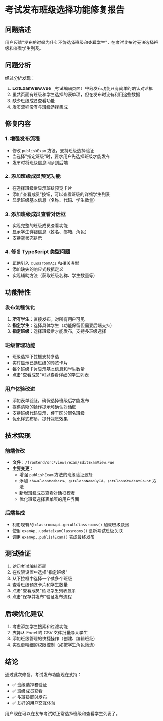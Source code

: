 # 考试发布班级选择功能修复报告

## 问题描述
用户反馈"发布的时候为什么不能选择班级和查看学生"，在考试发布时无法选择班级和查看学生列表。

## 问题分析
经过分析发现：
1. **EditExamView.vue**（考试编辑页面）中的发布功能只有简单的确认对话框
2. 虽然页面有班级和学生选择的表单项，但在发布时没有利用这些数据
3. 缺少班级成员查看功能
4. 发布流程没有与班级选择集成

## 修复内容

### 1. 增强发布流程
- 修改 `publishExam` 方法，支持班级选择验证
- 当选择"指定班级"时，要求用户先选择班级才能发布
- 发布时将班级信息同步到后端

### 2. 添加班级成员预览功能
- 在选择班级后显示班级预览卡片
- 添加"查看成员"按钮，可以查看班级的详细学生列表
- 显示班级基本信息（名称、代码、学生数量）

### 3. 添加班级成员查看对话框
- 实现完整的班级成员查看功能
- 显示学生详细信息（姓名、邮箱、角色）
- 支持空状态提示

### 4. 修复 TypeScript 类型问题
- 正确引入 `classroomApi` 和相关类型
- 添加缺失的响应式数据定义
- 实现辅助方法（获取班级名称、学生数量等）

## 功能特性

### 发布流程优化
1. **所有学生**：直接发布，对所有用户可见
2. **指定学生**：选择具体学生（功能保留但需要后端支持）
3. **指定班级**：选择班级后才能发布，支持多班级选择

### 班级管理功能
- 班级选择下拉框支持多选
- 实时显示已选班级的预览卡片
- 每个班级卡片显示基本信息和学生数量
- 点击"查看成员"可以查看详细的学生列表

### 用户体验改进
- 添加表单验证，确保选择班级后才能发布
- 提供清晰的操作提示和确认对话框
- 支持班级代码显示，便于区分同名班级
- 优化样式布局，提升视觉效果

## 技术实现

### 前端修改
- **文件**：`/frontend/src/views/exam/EditExamView.vue`
- **主要变更**：
  - 增强 `publishExam` 方法的班级验证逻辑
  - 添加 `showClassMembers`、`getClassNameById`、`getClassStudentCount` 方法
  - 新增班级成员查看对话框模板
  - 优化班级选择表单项的用户界面

### 后端集成
- 利用现有的 `classroomApi.getAllClassrooms()` 加载班级数据
- 使用 `examApi.updateExamClassrooms()` 更新考试班级关联
- 调用 `examApi.publishExam()` 完成最终发布

## 测试验证
1. 访问考试编辑页面
2. 在权限设置中选择"指定班级"
3. 从下拉框中选择一个或多个班级
4. 查看班级预览卡片和学生数量
5. 点击"查看成员"验证学生列表显示
6. 点击"保存并发布"验证发布流程

## 后续优化建议
1. 考虑添加学生搜索和过滤功能
2. 支持从 Excel 或 CSV 文件批量导入学生
3. 添加班级管理的快捷操作（创建、编辑班级）
4. 实现更精细的权限控制（如按学生角色筛选）

## 结论
通过此次修复，考试发布功能现在支持：
- ✅ 班级选择和验证
- ✅ 班级成员查看
- ✅ 多班级同时发布
- ✅ 友好的用户交互体验

用户现在可以在发布考试时正常选择班级和查看学生列表了。
